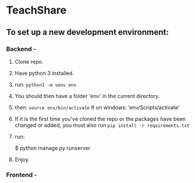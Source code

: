# TeachShare

## To set up a new development environment:

### Backend -
1. Clone repo. 
2. Have python 3 installed.
3. run: 
    `python3 -m venv env`
4. You should then have a folder 'env' in the current directory. 
5. then: `source env/bin/activate`
    If on windows: 'env/Scripts/activate'
6. If it is the first time you've cloned the repo or the packages have been changed or added, you must also run `pip install -r requirements.txt`
7. run:

    $ python manage.py runserver

8. Enjoy. 

### Frontend -




